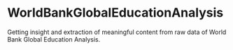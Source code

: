 # WorldBankGlobalEducationAnalysis
Getting insight and extraction of meaningful content from raw data of World Bank Global Education Analysis.
